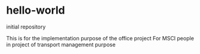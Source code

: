 # hello-world
initial repository 

This is for the implementation purpose of the office project
For MSCI people in project of transport management purpose
